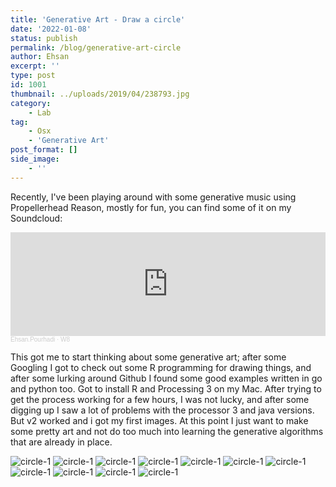 ```yaml
---
title: 'Generative Art - Draw a circle'
date: '2022-01-08'
status: publish
permalink: /blog/generative-art-circle
author: Ehsan
excerpt: ''
type: post
id: 1001
thumbnail: ../uploads/2019/04/238793.jpg
category:
    - Lab
tag:
    - Osx
    - 'Generative Art'
post_format: []
side_image:
    - ''
---
```

Recently, I've been playing around with some generative music using Propellerhead Reason, mostly for fun, you can find some of it on my Soundcloud:


<iframe width="100%" height="166" scrolling="no" frameborder="no" allow="autoplay" src="https://w.soundcloud.com/player/?url=https%3A//api.soundcloud.com/tracks/1172751727&color=%23ff5500&auto_play=false&hide_related=true&show_comments=false&show_user=true&show_reposts=false&show_teaser=false"></iframe><div style="font-size: 10px; color: #cccccc;line-break: anywhere;word-break: normal;overflow: hidden;white-space: nowrap;text-overflow: ellipsis; font-family: Interstate,Lucida Grande,Lucida Sans Unicode,Lucida Sans,Garuda,Verdana,Tahoma,sans-serif;font-weight: 100;"><a href="https://soundcloud.com/eprumental" title="Ehsan.Pourhadi" target="_blank" style="color: #cccccc; text-decoration: none;">Ehsan.Pourhadi</a> · <a href="https://soundcloud.com/eprumental/w8-1" title="W8" target="_blank" style="color: #cccccc; text-decoration: none;">W8</a></div>

This got me to start thinking about some generative art; after some Googling I got to check out some R programming for drawing things, and after some lurking around Github I found some good examples written in go and python too. Got to install R and Processing 3 on my Mac. After trying to get the process working for a few hours, I was not lucky, and after some digging up I saw a lot of problems with the processor 3 and java versions. But v2 worked and i got my first images.
At this point I just want to make some pretty art and not do too much into learning the generative algorithms that are already in place.

![circle-1](./circle-8+10.png)
![circle-1](./circle-1.png)
![circle-1](./circle-2.png)
![circle-1](./circle-5.png)
![circle-1](./circle-6.png)
![circle-1](./circle-7.png)
![circle-1](./circle-8.png)
![circle-1](./circle-9.png)
![circle-1](./circle-10.png)
![circle-1](./circle-16.png)
![circle-1](./circle-17.png)